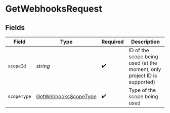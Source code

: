# GetWebhooksRequest


## Fields

| Field                                                                    | Type                                                                     | Required                                                                 | Description                                                              |
| ------------------------------------------------------------------------ | ------------------------------------------------------------------------ | ------------------------------------------------------------------------ | ------------------------------------------------------------------------ |
| `scopeId`                                                                | *string*                                                                 | :heavy_check_mark:                                                       | ID of the scope being used (at the moment, only project ID is supported) |
| `scopeType`                                                              | [GetWebhooksScopeType](../../models/operations/GetWebhooksScopeType.md)  | :heavy_check_mark:                                                       | Type of the scope being used                                             |